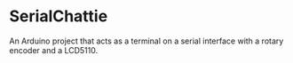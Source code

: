 # SerialChattie
An Arduino project that acts as a terminal on a serial interface with a rotary encoder and a LCD5110.
